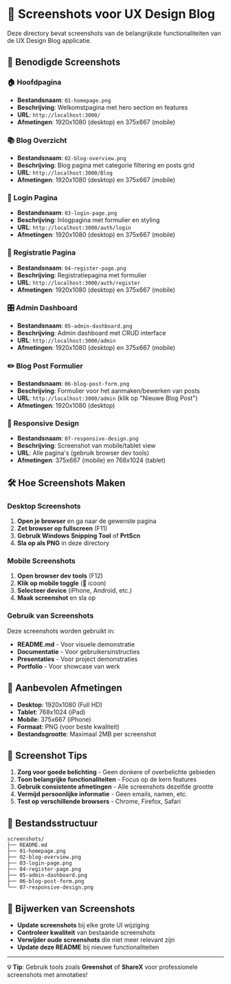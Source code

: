 # 📸 Screenshots voor UX Design Blog

Deze directory bevat screenshots van de belangrijkste functionaliteiten van de UX Design Blog applicatie.

## 📱 **Benodigde Screenshots**

### 🏠 **Hoofdpagina**
- **Bestandsnaam**: `01-homepage.png`
- **Beschrijving**: Welkomstpagina met hero section en features
- **URL**: `http://localhost:3000/`
- **Afmetingen**: 1920x1080 (desktop) en 375x667 (mobile)

### 📚 **Blog Overzicht**
- **Bestandsnaam**: `02-blog-overview.png`
- **Beschrijving**: Blog pagina met categorie filtering en posts grid
- **URL**: `http://localhost:3000/Blog`
- **Afmetingen**: 1920x1080 (desktop) en 375x667 (mobile)

### 🔐 **Login Pagina**
- **Bestandsnaam**: `03-login-page.png`
- **Beschrijving**: Inlogpagina met formulier en styling
- **URL**: `http://localhost:3000/auth/login`
- **Afmetingen**: 1920x1080 (desktop) en 375x667 (mobile)

### 🚀 **Registratie Pagina**
- **Bestandsnaam**: `04-register-page.png`
- **Beschrijving**: Registratiepagina met formulier
- **URL**: `http://localhost:3000/auth/register`
- **Afmetingen**: 1920x1080 (desktop) en 375x667 (mobile)

### 🎛️ **Admin Dashboard**
- **Bestandsnaam**: `05-admin-dashboard.png`
- **Beschrijving**: Admin dashboard met CRUD interface
- **URL**: `http://localhost:3000/admin`
- **Afmetingen**: 1920x1080 (desktop) en 375x667 (mobile)

### ✏️ **Blog Post Formulier**
- **Bestandsnaam**: `06-blog-post-form.png`
- **Beschrijving**: Formulier voor het aanmaken/bewerken van posts
- **URL**: `http://localhost:3000/admin` (klik op "Nieuwe Blog Post")
- **Afmetingen**: 1920x1080 (desktop)

### 📱 **Responsive Design**
- **Bestandsnaam**: `07-responsive-design.png`
- **Beschrijving**: Screenshot van mobile/tablet view
- **URL**: Alle pagina's (gebruik browser dev tools)
- **Afmetingen**: 375x667 (mobile) en 768x1024 (tablet)

## 🛠️ **Hoe Screenshots Maken**

### **Desktop Screenshots**
1. **Open je browser** en ga naar de gewenste pagina
2. **Zet browser op fullscreen** (F11)
3. **Gebruik Windows Snipping Tool** of **PrtScn**
4. **Sla op als PNG** in deze directory

### **Mobile Screenshots**
1. **Open browser dev tools** (F12)
2. **Klik op mobile toggle** (📱 icoon)
3. **Selecteer device** (iPhone, Android, etc.)
4. **Maak screenshot** en sla op

### **Gebruik van Screenshots**
Deze screenshots worden gebruikt in:
- **README.md** - Voor visuele demonstratie
- **Documentatie** - Voor gebruikersinstructies
- **Presentaties** - Voor project demonstraties
- **Portfolio** - Voor showcase van werk

## 📏 **Aanbevolen Afmetingen**

- **Desktop**: 1920x1080 (Full HD)
- **Tablet**: 768x1024 (iPad)
- **Mobile**: 375x667 (iPhone)
- **Formaat**: PNG (voor beste kwaliteit)
- **Bestandsgrootte**: Maximaal 2MB per screenshot

## 🎨 **Screenshot Tips**

1. **Zorg voor goede belichting** - Geen donkere of overbelichte gebieden
2. **Toon belangrijke functionaliteiten** - Focus op de kern features
3. **Gebruik consistente afmetingen** - Alle screenshots dezelfde grootte
4. **Vermijd persoonlijke informatie** - Geen emails, namen, etc.
5. **Test op verschillende browsers** - Chrome, Firefox, Safari

## 📁 **Bestandsstructuur**

```
screenshots/
├── README.md
├── 01-homepage.png
├── 02-blog-overview.png
├── 03-login-page.png
├── 04-register-page.png
├── 05-admin-dashboard.png
├── 06-blog-post-form.png
└── 07-responsive-design.png
```

## 🔄 **Bijwerken van Screenshots**

- **Update screenshots** bij elke grote UI wijziging
- **Controleer kwaliteit** van bestaande screenshots
- **Verwijder oude screenshots** die niet meer relevant zijn
- **Update deze README** bij nieuwe functionaliteiten

---

**💡 Tip**: Gebruik tools zoals **Greenshot** of **ShareX** voor professionele screenshots met annotaties!
